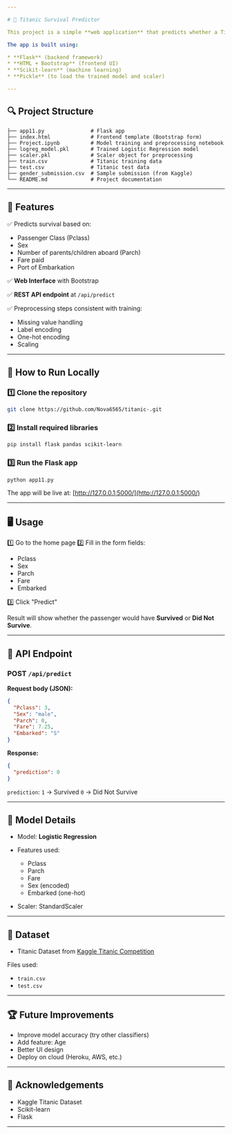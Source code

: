 ```yaml
---

# 🚢 Titanic Survival Predictor

This project is a simple **web application** that predicts whether a Titanic passenger would have survived or not based on user input. It uses a **logistic regression model** trained on the Titanic dataset from Kaggle.

The app is built using:

* **Flask** (backend framework)
* **HTML + Bootstrap** (frontend UI)
* **Scikit-learn** (machine learning)
* **Pickle** (to load the trained model and scaler)

---
```


## 🔍 Project Structure

```
├── app11.py               # Flask app
├── index.html             # Frontend template (Bootstrap form)
├── Project.ipynb          # Model training and preprocessing notebook
├── logreg_model.pkl       # Trained Logistic Regression model
├── scaler.pkl             # Scaler object for preprocessing
├── train.csv              # Titanic training data
├── test.csv               # Titanic test data
├── gender_submission.csv  # Sample submission (from Kaggle)
└── README.md              # Project documentation
```

---

## 🌟 Features

✅ Predicts survival based on:

* Passenger Class (Pclass)
* Sex
* Number of parents/children aboard (Parch)
* Fare paid
* Port of Embarkation

✅ **Web Interface** with Bootstrap

✅ **REST API endpoint** at `/api/predict`

✅ Preprocessing steps consistent with training:

* Missing value handling
* Label encoding
* One-hot encoding
* Scaling

---

## 🚀 How to Run Locally

### 1️⃣ Clone the repository

```bash
git clone https://github.com/Nova6565/titanic-.git
```

### 2️⃣ Install required libraries

```bash
pip install flask pandas scikit-learn
```

### 3️⃣ Run the Flask app

```bash
python app11.py
```

The app will be live at:
[http://127.0.0.1:5000/](http://127.0.0.1:5000/)

---

## 🖥️ Usage

1️⃣ Go to the home page
2️⃣ Fill in the form fields:

* Pclass
* Sex
* Parch
* Fare
* Embarked

3️⃣ Click "Predict"

Result will show whether the passenger would have **Survived** or **Did Not Survive**.

---

## 📡 API Endpoint

### POST `/api/predict`

**Request body (JSON):**

```json
{
  "Pclass": 3,
  "Sex": "male",
  "Parch": 0,
  "Fare": 7.25,
  "Embarked": "S"
}
```

**Response:**

```json
{
  "prediction": 0
}
```

`prediction`:
`1` → Survived
`0` → Did Not Survive

---

## 🤖 Model Details

* Model: **Logistic Regression**
* Features used:

  * Pclass
  * Parch
  * Fare
  * Sex (encoded)
  * Embarked (one-hot)
* Scaler: StandardScaler

---

## 📂 Dataset

* Titanic Dataset from [Kaggle Titanic Competition](https://www.kaggle.com/c/titanic)

Files used:

* `train.csv`
* `test.csv`

---

## 🏆 Future Improvements

* Improve model accuracy (try other classifiers)
* Add feature: Age
* Better UI design
* Deploy on cloud (Heroku, AWS, etc.)

---

## 🙏 Acknowledgements

* Kaggle Titanic Dataset
* Scikit-learn
* Flask

---
